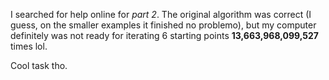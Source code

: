 I searched for help online for _part 2_. The original algorithm was correct (I guess, on the smaller examples 
it finished no problemo), but my computer definitely was not ready for iterating 6 starting points 
**13,663,968,099,527** times lol.

Cool task tho.

